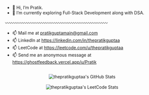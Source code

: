 - 👋 Hi, I’m Pratik.
- 🌱 I’m currently exploring Full-Stack Development along with DSA.

 〰️〰️〰️〰️〰️〰️〰️〰️〰️〰️〰️〰️〰️〰️〰️〰️〰️〰️〰️〰️〰️〰️〰️〰️
  
- 📫 Mail me at pratikguptamain@gmail.com
- 📫 LinkedIn at https://linkedin.com/in/thepratikguptaa
- 📫 LeetCode at https://leetcode.com/u/thepratikguptaa
- 📫 Send me an anonymous message at https://ghostfeedback.vercel.app/u/Pratik
<br/>
<div align="center">
 <img src="https://streak-stats.demolab.com?user=thepratikguptaa&theme=dark&hide_border=false" alt="thepratikguptaa's GitHub Stats" />
</div>
<br/>
<div align="center">
 <img src="https://leetcard.jacoblin.cool/thepratikguptaa?theme=dark&font=Ubuntu" alt="thepratikguptaa's LeetCode Stats" />
</div>


<!---
thepratikguptaa/thepratikguptaa is a ✨ special ✨ repository because its `README.md` (this file) appears on your GitHub profile.
You can click the Preview link to take a look at your changes.
--->
